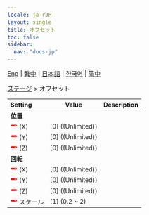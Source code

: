 ```yaml
---
locale: ja-rJP
layout: single
title: オフセット
toc: false
sidebar:
  nav: "docs-jp"
---
```

[Eng](/dancexr/menu/2025.4/stage/offset) | [繁中](/tw/dancexr/menu/2025.4/stage/offset) | [日本語](/jp/dancexr/menu/2025.4/stage/offset) | [한국어](/kr/dancexr/menu/2025.4/stage/offset) | [简中](/zh/dancexr/menu/2025.4/stage/offset)

[ステージ](../menu#ステージ) > オフセット



| Setting | Value | Description |
| :--- | --- | :--- |
|  <b>位置</b></nobr>|| 
| <img src="/images/icon/ic_slider.png" alt="slider icon"/> (X)</nobr>| [0] ((Unlimited)) | 
| <img src="/images/icon/ic_slider.png" alt="slider icon"/> (Y)</nobr>| [0] ((Unlimited)) | 
| <img src="/images/icon/ic_slider.png" alt="slider icon"/> (Z)</nobr>| [0] ((Unlimited)) | 
|  <b>回転</b></nobr>|| 
| <img src="/images/icon/ic_slider.png" alt="slider icon"/> (X)</nobr>| [0] ((Unlimited)) | 
| <img src="/images/icon/ic_slider.png" alt="slider icon"/> (Y)</nobr>| [0] ((Unlimited)) | 
| <img src="/images/icon/ic_slider.png" alt="slider icon"/> (Z)</nobr>| [0] ((Unlimited)) | 
| <img src="/images/icon/ic_slider.png" alt="slider icon"/> スケール</nobr>| [1] (0.2 ~ 2) | 
